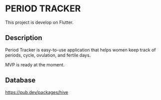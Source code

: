 # PERIOD TRACKER

This project is develop on Flutter.

## Description

Period Tracker is easy-to-use application that helps women keep track of periods, cycle, ovulation, and fertile days.

MVP is ready at the moment.

## Database
https://pub.dev/packages/hive